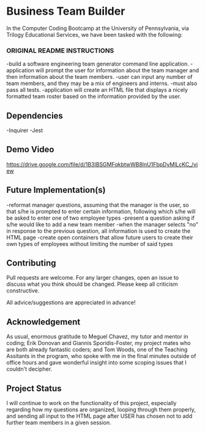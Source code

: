# Business Team Builder
In the Computer Coding Bootcamp at the University of Pennsylvania, via Trilogy Educational Services, we have been tasked with the following:

### ORIGINAL README INSTRUCTIONS
-build a software engineering team generator command line application. 
-application will prompt the user for information about the team manager and then information about the team members. 
-user can input any number of team members, and they may be a mix of engineers and interns. 
-must also pass all tests. 
-application will create an HTML file that displays a nicely formatted team roster based on the information provided by the user.

## Dependencies
-Inquirer
-Jest

## Demo Video
https://drive.google.com/file/d/1B3IBSGMFqkbtwWB8lnU1FbpDyMlLcKC_/view


## Future Implementation(s)
-reformat manager questions, assuming that the manager is the user, so that s/he is prompted to enter certain information, following which s/he will be asked to enter one of two employee types
-present a question asking if s/he would like to add a new team member
-when the manager selects "no" in response to the previous question, all information is used to create the HTML page
-create open containers that allow future users to create their own types of employees without limiting the number of said types

## Contributing
Pull requests are welcome. For any larger changes, open an issue to discuss what you think should be changed. Please keep all criticism constructive. 

All advice/suggestions are appreciated in advance!

## Acknowledgement
As usual, enormous gratitude to Meguel Chavez, my tutor and mentor in coding; Erik Donovan and Giannis Sporidis-Foster, my project mates who are both already fantastic coders; and Tom Woods, one of the Teaching Assitants in the program, who spoke with me in the final minutes outside of office hours and gave wonderful insight into some scoping issues that I couldn't decipher. 

## Project Status
I will continue to work on the functionality of this project, especially regarding how my questions are organized, looping through them properly, and sending all input to the HTML page after USER has chosen not to add further team members in a given session. 